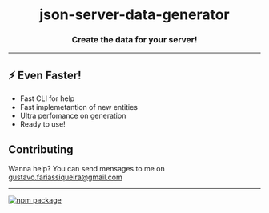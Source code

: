 <h1 align='center'>
  json-server-data-generator
</h1>

<h3 align='center'>
  Create the data for your server!
</h3>

---

## ⚡ Even Faster!

- Fast CLI for help
- Fast implemetantion of new entities
- Ultra perfomance on generation
- Ready to use!


## Contributing

Wanna help? You can send mensages to me on gustavo.fariassiqueira@gmail.com

---

[![npm package](https://img.shields.io/npm/v/@react-native-community/status-bar.svg)](https://www.npmjs.org/package/@react-native-community/status-bar)
